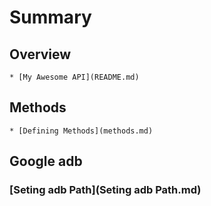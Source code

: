 # Summary

## Overview

    * [My Awesome API](README.md)

## Methods

    * [Defining Methods](methods.md)

## Google adb

### [Seting adb Path](Seting adb Path.md)